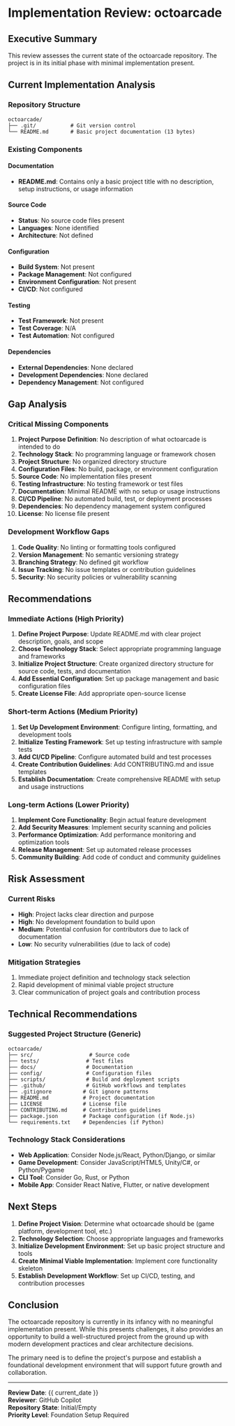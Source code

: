 # Implementation Review: octoarcade

## Executive Summary

This review assesses the current state of the octoarcade repository. The project is in its initial phase with minimal implementation present.

## Current Implementation Analysis

### Repository Structure
```
octoarcade/
├── .git/           # Git version control
└── README.md       # Basic project documentation (13 bytes)
```

### Existing Components

#### Documentation
- **README.md**: Contains only a basic project title with no description, setup instructions, or usage information

#### Source Code
- **Status**: No source code files present
- **Languages**: None identified
- **Architecture**: Not defined

#### Configuration
- **Build System**: Not present
- **Package Management**: Not configured
- **Environment Configuration**: Not present
- **CI/CD**: Not configured

#### Testing
- **Test Framework**: Not present
- **Test Coverage**: N/A
- **Test Automation**: Not configured

#### Dependencies
- **External Dependencies**: None declared
- **Development Dependencies**: None declared
- **Dependency Management**: Not configured

## Gap Analysis

### Critical Missing Components
1. **Project Purpose Definition**: No description of what octoarcade is intended to do
2. **Technology Stack**: No programming language or framework chosen
3. **Project Structure**: No organized directory structure
4. **Configuration Files**: No build, package, or environment configuration
5. **Source Code**: No implementation files present
6. **Testing Infrastructure**: No testing framework or test files
7. **Documentation**: Minimal README with no setup or usage instructions
8. **CI/CD Pipeline**: No automated build, test, or deployment processes
9. **Dependencies**: No dependency management system configured
10. **License**: No license file present

### Development Workflow Gaps
1. **Code Quality**: No linting or formatting tools configured
2. **Version Management**: No semantic versioning strategy
3. **Branching Strategy**: No defined git workflow
4. **Issue Tracking**: No issue templates or contribution guidelines
5. **Security**: No security policies or vulnerability scanning

## Recommendations

### Immediate Actions (High Priority)
1. **Define Project Purpose**: Update README.md with clear project description, goals, and scope
2. **Choose Technology Stack**: Select appropriate programming language and frameworks
3. **Initialize Project Structure**: Create organized directory structure for source code, tests, and documentation
4. **Add Essential Configuration**: Set up package management and basic configuration files
5. **Create License File**: Add appropriate open-source license

### Short-term Actions (Medium Priority)
1. **Set Up Development Environment**: Configure linting, formatting, and development tools
2. **Initialize Testing Framework**: Set up testing infrastructure with sample tests
3. **Add CI/CD Pipeline**: Configure automated build and test processes
4. **Create Contribution Guidelines**: Add CONTRIBUTING.md and issue templates
5. **Establish Documentation**: Create comprehensive README with setup and usage instructions

### Long-term Actions (Lower Priority)
1. **Implement Core Functionality**: Begin actual feature development
2. **Add Security Measures**: Implement security scanning and policies
3. **Performance Optimization**: Add performance monitoring and optimization tools
4. **Release Management**: Set up automated release processes
5. **Community Building**: Add code of conduct and community guidelines

## Risk Assessment

### Current Risks
- **High**: Project lacks clear direction and purpose
- **High**: No development foundation to build upon
- **Medium**: Potential confusion for contributors due to lack of documentation
- **Low**: No security vulnerabilities (due to lack of code)

### Mitigation Strategies
1. Immediate project definition and technology stack selection
2. Rapid development of minimal viable project structure
3. Clear communication of project goals and contribution process

## Technical Recommendations

### Suggested Project Structure (Generic)
```
octoarcade/
├── src/                  # Source code
├── tests/               # Test files
├── docs/                # Documentation
├── config/              # Configuration files
├── scripts/             # Build and deployment scripts
├── .github/             # GitHub workflows and templates
├── .gitignore          # Git ignore patterns
├── README.md           # Project documentation
├── LICENSE             # License file
├── CONTRIBUTING.md     # Contribution guidelines
├── package.json        # Package configuration (if Node.js)
└── requirements.txt    # Dependencies (if Python)
```

### Technology Stack Considerations
- **Web Application**: Consider Node.js/React, Python/Django, or similar
- **Game Development**: Consider JavaScript/HTML5, Unity/C#, or Python/Pygame
- **CLI Tool**: Consider Go, Rust, or Python
- **Mobile App**: Consider React Native, Flutter, or native development

## Next Steps

1. **Define Project Vision**: Determine what octoarcade should be (game platform, development tool, etc.)
2. **Technology Selection**: Choose appropriate languages and frameworks
3. **Initialize Development Environment**: Set up basic project structure and tools
4. **Create Minimal Viable Implementation**: Implement core functionality skeleton
5. **Establish Development Workflow**: Set up CI/CD, testing, and contribution processes

## Conclusion

The octoarcade repository is currently in its infancy with no meaningful implementation present. While this presents challenges, it also provides an opportunity to build a well-structured project from the ground up with modern development practices and clear architecture decisions.

The primary need is to define the project's purpose and establish a foundational development environment that will support future growth and collaboration.

---

**Review Date**: {{ current_date }}  
**Reviewer**: GitHub Copilot  
**Repository State**: Initial/Empty  
**Priority Level**: Foundation Setup Required